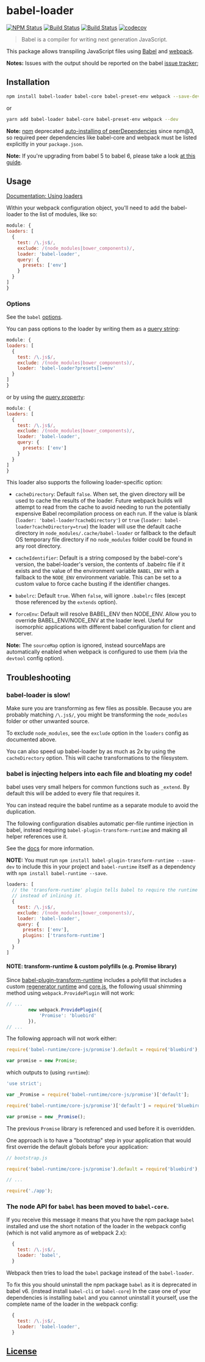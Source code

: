 # babel-loader
[![NPM Status](https://img.shields.io/npm/v/babel-loader.svg?style=flat)](https://www.npmjs.com/package/babel-loader)
[![Build Status](https://travis-ci.org/babel/babel-loader.svg?branch=master)](https://travis-ci.org/babel/babel-loader)
[![Build Status](https://ci.appveyor.com/api/projects/status/vgtpr2i5bykgyuqo/branch/master?svg=true)](https://ci.appveyor.com/project/danez/babel-loader/branch/master)
[![codecov](https://codecov.io/gh/babel/babel-loader/branch/master/graph/badge.svg)](https://codecov.io/gh/babel/babel-loader)
  > Babel is a compiler for writing next generation JavaScript.

  This package allows transpiling JavaScript files using [Babel](https://github.com/babel/babel) and [webpack](https://github.com/webpack/webpack).

  __Notes:__ Issues with the output should be reported on the babel [issue tracker](https://github.com/babel/babel/issues);

## Installation

```bash
npm install babel-loader babel-core babel-preset-env webpack --save-dev
```

or

```bash
yarn add babel-loader babel-core babel-preset-env webpack --dev
```

__Note:__ [npm](https://npmjs.com) deprecated [auto-installing of peerDependencies](https://github.com/npm/npm/issues/6565) since npm@3, so required peer dependencies like babel-core and webpack must be listed explicitly in your `package.json`.

__Note:__ If you're upgrading from babel 5 to babel 6, please take a look [at this guide](https://medium.com/@malyw/how-to-update-babel-5-x-6-x-d828c230ec53#.yqxukuzdk).

## Usage

[Documentation: Using loaders](http://webpack.github.io/docs/using-loaders.html)

  Within your webpack configuration object, you'll need to add the babel-loader to the list of modules, like so:

  ```javascript
module: {
  loaders: [
    {
      test: /\.js$/,
      exclude: /(node_modules|bower_components)/,
      loader: 'babel-loader',
      query: {
        presets: ['env']
      }
    }
  ]
}
  ```

### Options

See the `babel` [options](http://babeljs.io/docs/usage/options/).

You can pass options to the loader by writing them as a [query string](https://github.com/webpack/loader-utils):

  ```javascript
module: {
  loaders: [
    {
      test: /\.js$/,
      exclude: /(node_modules|bower_components)/,
      loader: 'babel-loader?presets[]=env'
    }
  ]
}
  ```

  or by using the [query property](https://webpack.github.io/docs/using-loaders.html#query-parameters):

  ```javascript
module: {
  loaders: [
    {
      test: /\.js$/,
      exclude: /(node_modules|bower_components)/,
      loader: 'babel-loader',
      query: {
        presets: ['env']
      }
    }
  ]
}
  ```

  This loader also supports the following loader-specific option:

  * `cacheDirectory`: Default `false`. When set, the given directory will be used to cache the results of the loader. Future webpack builds will attempt to read from the cache to avoid needing to run the potentially expensive Babel recompilation process on each run. If the value is blank (`loader: 'babel-loader?cacheDirectory'`) or `true` (`loader: babel-loader?cacheDirectory=true`) the loader will use the default cache directory in `node_modules/.cache/babel-loader` or fallback to the default OS temporary file directory if no `node_modules` folder could be found in any root directory.

  * `cacheIdentifier`: Default is a string composed by the babel-core's version, the babel-loader's version, the contents of .babelrc file if it exists and the value of the environment variable `BABEL_ENV` with a fallback to the `NODE_ENV` environment variable. This can be set to a custom value to force cache busting if the identifier changes.

  * `babelrc`: Default `true`.  When `false`, will ignore `.babelrc` files (except those referenced by the `extends` option).

  * `forceEnv`: Default will resolve BABEL_ENV then NODE_ENV. Allow you to override BABEL_ENV/NODE_ENV at the loader level. Useful for isomorphic applications with different babel configuration for client and server.

  __Note:__ The `sourceMap` option is ignored, instead sourceMaps are automatically enabled when webpack is configured to use them (via the `devtool` config option).

## Troubleshooting

### babel-loader is slow!

  Make sure you are transforming as few files as possible. Because you are probably
  matching `/\.js$/`, you might be transforming the `node_modules` folder or other unwanted
  source.

  To exclude `node_modules`, see the `exclude` option in the `loaders` config as documented above.

  You can also speed up babel-loader by as much as 2x by using the `cacheDirectory` option.
  This will cache transformations to the filesystem.

### babel is injecting helpers into each file and bloating my code!

  babel uses very small helpers for common functions such as `_extend`. By default
  this will be added to every file that requires it.

  You can instead require the babel runtime as a separate module to avoid the duplication.

  The following configuration disables automatic per-file runtime injection in babel, instead
  requiring `babel-plugin-transform-runtime` and making all helper references use it.

  See the [docs](http://babeljs.io/docs/plugins/transform-runtime/) for more information.

  **NOTE:** You must run `npm install babel-plugin-transform-runtime --save-dev` to include this in your project and `babel-runtime` itself as a dependency with `npm install babel-runtime --save`.

```javascript
loaders: [
  // the 'transform-runtime' plugin tells babel to require the runtime
  // instead of inlining it.
  {
    test: /\.js$/,
    exclude: /(node_modules|bower_components)/,
    loader: 'babel-loader',
    query: {
      presets: ['env'],
      plugins: ['transform-runtime']
    }
  }
]
```

#### **NOTE:** transform-runtime & custom polyfills (e.g. Promise library)

Since [babel-plugin-transform-runtime](https://github.com/babel/babel/tree/master/packages/babel-plugin-transform-runtime) includes a polyfill that includes a custom [regenerator runtime](https://github.com/facebook/regenerator/blob/master/packages/regenerator-runtime/runtime.js) and [core.js](https://github.com/zloirock/core-js), the following usual shimming method using `webpack.ProvidePlugin` will not work:

```javascript
// ...
        new webpack.ProvidePlugin({
            'Promise': 'bluebird'
        }),
// ...
```

The following approach will not work either:

```javascript
require('babel-runtime/core-js/promise').default = require('bluebird');

var promise = new Promise;
```

which outputs to (using `runtime`):

```javascript
'use strict';

var _Promise = require('babel-runtime/core-js/promise')['default'];

require('babel-runtime/core-js/promise')['default'] = require('bluebird');

var promise = new _Promise();
```

The previous `Promise` library is referenced and used before it is overridden.

One approach is to have a "bootstrap" step in your application that would first override the default globals before your application:

```javascript
// bootstrap.js

require('babel-runtime/core-js/promise').default = require('bluebird');

// ...

require('./app');
```

### The node API for `babel` has been moved to `babel-core`.

If you receive this message it means that you have the npm package `babel` installed and use the short notation of the loader in the webpack config (which is not valid anymore as of webpack 2.x):
```js
  {
    test: /\.js$/,
    loader: 'babel',
  }
```

Webpack then tries to load the `babel` package instead of the `babel-loader`.

To fix this you should uninstall the npm package `babel` as it is deprecated in babel v6. (instead install `babel-cli` or `babel-core`)
In the case one of your dependencies is installing `babel` and you cannot uninstall it yourself, use the complete name of the loader in the webpack config:
```js
  {
    test: /\.js$/,
    loader: 'babel-loader',
  }
```

## [License](http://couto.mit-license.org/)
